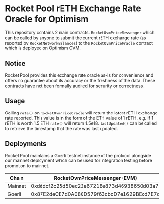 # Rocket Pool rETH Exchange Rate Oracle for Optimism

This repository contains 2 main contracts. `RocketOvmPriceMessenger` which can be called by anyone to submit the current
rETH exchange rate (as reported by `RocketNetworkBalances`) to the `RocketOvmPriceOracle` contract which is deployed on
Optimism OVM.

## Notice

Rocket Pool provides this exchange rate oracle as-is for convenience and offers no guarantee about its accuracy or the
freshness of the data. These contracts have not been formally audited for security or correctness.

## Usage

Calling `rate()` on `RocketOvmPriceOracle` will return the latest rETH exchange rate reported. This value is in the form
of the ETH value of 1 rETH. e.g. If 1 rETH is worth 1.5 ETH `rate()` will return 1.5e18. `lastUpdated()` can be called to
retrieve the timestamp that the rate was last updated.

## Deployments

Rocket Pool maintains a Goerli testnet instance of the protocol alongside our mainnet deployment which can be used for 
integration testing before promotion to mainnet.

| Chain | RocketOvmPriceMessenger (EVM) | RocketOvmPriceOracle (OVM) | RocketBalancerRateProvider (OVM) |
| -- | -- | -- | -- |
| Mainnet | 0xdddcf2c25d50ec22e67218e873d46938650d03a7 | 0x1a8F81c256aee9C640e14bB0453ce247ea0DFE6F | 0x658843BB859B7b85cEAb5cF77167e3F0a78dFE7f |
| Goerli | 0x87E2deCE7d0A080D579f63cbcD7e1629BEcd7E7d | 0xc6307a58556FDcF93255ad541dccacCC10b75eA4 | 0x1039966EcCd77c27cdD612fF8b3df656A8332C92 |
